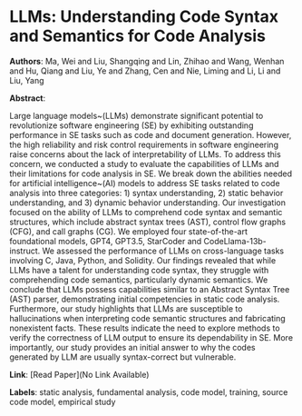 # LLMs: Understanding Code Syntax and Semantics for Code Analysis

**Authors**: Ma, Wei and Liu, Shangqing and Lin, Zhihao and Wang, Wenhan and Hu, Qiang and Liu, Ye and Zhang, Cen and Nie, Liming and Li, Li and Liu, Yang

**Abstract**:

Large language models~(LLMs) demonstrate significant potential to revolutionize software engineering (SE) by exhibiting outstanding performance in SE tasks such as code and document generation. However, the high reliability and risk control requirements in software engineering raise concerns about the lack of interpretability of LLMs. To address this concern, we conducted a study to evaluate the capabilities of LLMs and their limitations for code analysis in SE. We break down the abilities needed for artificial intelligence~(AI) models to address SE tasks related to code analysis into three categories: 1) syntax understanding, 2) static behavior understanding, and 3) dynamic behavior understanding. Our investigation focused on the ability of LLMs to comprehend code syntax and semantic structures, which include abstract syntax trees (AST), control flow graphs (CFG), and call graphs (CG). We employed four state-of-the-art foundational models, GPT4, GPT3.5, StarCoder and CodeLlama-13b-instruct. We assessed the performance of LLMs on cross-language tasks involving C, Java, Python, and Solidity. Our findings revealed that while LLMs have a talent for understanding code syntax, they struggle with comprehending code semantics, particularly dynamic semantics. We conclude that LLMs possess capabilities similar to an Abstract Syntax Tree (AST) parser, demonstrating initial competencies in static code analysis. Furthermore, our study highlights that LLMs are susceptible to hallucinations when interpreting code semantic structures and fabricating nonexistent facts. These results indicate the need to explore methods to verify the correctness of LLM output to ensure its dependability in SE. More importantly, our study provides an initial answer to why the codes generated by LLM are usually syntax-correct but vulnerable.

**Link**: [Read Paper](No Link Available)

**Labels**: static analysis, fundamental analysis, code model, training, source code model, empirical study
